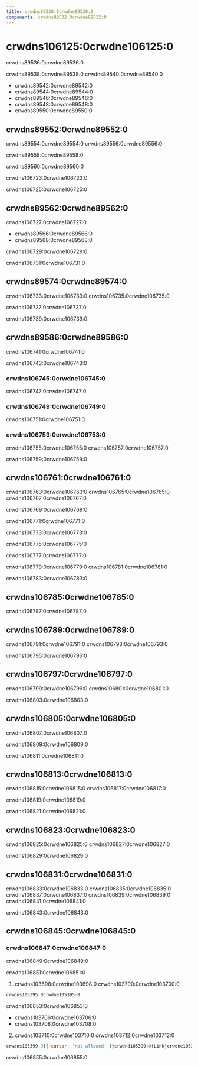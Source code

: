 ```yaml
---
title: crwdns89530:0crwdne89530:0
components: crwdns89532:0crwdne89532:0
---
```


# crwdns106125:0crwdne106125:0

<p class="description">crwdns89536:0crwdne89536:0</p>

crwdns89538:0crwdne89538:0 crwdns89540:0crwdne89540:0

- crwdns89542:0crwdne89542:0
- crwdns89544:0crwdne89544:0
- crwdns89546:0crwdne89546:0
- crwdns89548:0crwdne89548:0
- crwdns89550:0crwdne89550:0

## crwdns89552:0crwdne89552:0

crwdns89554:0crwdne89554:0 crwdns89556:0crwdne89556:0

crwdns89558:0crwdne89558:0

crwdns89560:0crwdne89560:0

crwdns106723:0crwdne106723:0

crwdns106725:0crwdne106725:0

## crwdns89562:0crwdne89562:0

crwdns106727:0crwdne106727:0

- crwdns89566:0crwdne89566:0
- crwdns89568:0crwdne89568:0

crwdns106729:0crwdne106729:0

crwdns106731:0crwdne106731:0

## crwdns89574:0crwdne89574:0

crwdns106733:0crwdne106733:0 crwdns106735:0crwdne106735:0

crwdns106737:0crwdne106737:0

crwdns106739:0crwdne106739:0

## crwdns89586:0crwdne89586:0

crwdns106741:0crwdne106741:0

crwdns106743:0crwdne106743:0

### crwdns106745:0crwdne106745:0

crwdns106747:0crwdne106747:0

### crwdns106749:0crwdne106749:0

crwdns106751:0crwdne106751:0

### crwdns106753:0crwdne106753:0

crwdns106755:0crwdne106755:0 crwdns106757:0crwdne106757:0

crwdns106759:0crwdne106759:0

## crwdns106761:0crwdne106761:0

crwdns106763:0crwdne106763:0 crwdns106765:0crwdne106765:0 crwdns106767:0crwdne106767:0

crwdns106769:0crwdne106769:0

crwdns106771:0crwdne106771:0

crwdns106773:0crwdne106773:0

crwdns106775:0crwdne106775:0

crwdns106777:0crwdne106777:0

crwdns106779:0crwdne106779:0 crwdns106781:0crwdne106781:0

crwdns106783:0crwdne106783:0

## crwdns106785:0crwdne106785:0

crwdns106787:0crwdne106787:0

## crwdns106789:0crwdne106789:0

crwdns106791:0crwdne106791:0 crwdns106793:0crwdne106793:0

crwdns106795:0crwdne106795:0

## crwdns106797:0crwdne106797:0

crwdns106799:0crwdne106799:0 crwdns106801:0crwdne106801:0

crwdns106803:0crwdne106803:0

## crwdns106805:0crwdne106805:0

crwdns106807:0crwdne106807:0

crwdns106809:0crwdne106809:0

crwdns106811:0crwdne106811:0

## crwdns106813:0crwdne106813:0

crwdns106815:0crwdne106815:0 crwdns106817:0crwdne106817:0

crwdns106819:0crwdne106819:0

crwdns106821:0crwdne106821:0

## crwdns106823:0crwdne106823:0

crwdns106825:0crwdne106825:0 crwdns106827:0crwdne106827:0

crwdns106829:0crwdne106829:0

## crwdns106831:0crwdne106831:0

crwdns106833:0crwdne106833:0 crwdns106835:0crwdne106835:0 crwdns106837:0crwdne106837:0 crwdns106839:0crwdne106839:0 crwdns106841:0crwdne106841:0

crwdns106843:0crwdne106843:0

## crwdns106845:0crwdne106845:0

### crwdns106847:0crwdne106847:0

crwdns106849:0crwdne106849:0

crwdns106851:0crwdne106851:0

1. crwdns103698:0crwdne103698:0 crwdns103700:0crwdne103700:0

  ```css
  crwdns105395:0crwdne105395:0
  ```

crwdns106853:0crwdne106853:0

- crwdns103706:0crwdne103706:0
- crwdns103708:0crwdne103708:0

2. crwdns103710:0crwdne103710:0 crwdns103712:0crwdne103712:0

  ```jsx
  crwdns105399:0{{ cursor: 'not-allowed' }}crwdnd105399:0{Link}crwdne105399:0
  ```

crwdns106855:0crwdne106855:0